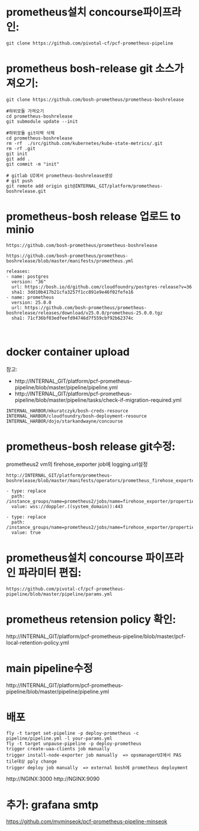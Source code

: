 
# prometheus설치 concourse파이프라인:
```
git clone https://github.com/pivotal-cf/pcf-prometheus-pipeline
```

# prometheus bosh-release git 소스가져오기:
```
git clone https://github.com/bosh-prometheus/prometheus-boshrelease

#하위모둘 가져오기
cd prometheus-boshrelease
git submodule update --init

#하위모듈 git이력 삭제
cd prometheus-boshrelease
rm -rf  ./src/github.com/kubernetes/kube-state-metrics/.git
rm -rf .git
git init
git add .
git commit -m "init"

# gitlab UI에서 prometheus-boshrelease생성
# git push
git remote add origin git@INTERNAL_GIT/platform/prometheus-boshrelease.git

```

# prometheus-bosh release 업로드 to minio

```
https://github.com/bosh-prometheus/prometheus-boshrelease

https://github.com/bosh-prometheus/prometheus-boshrelease/blob/master/manifests/prometheus.yml

releases:
- name: postgres
  version: "36"
  url: https://bosh.io/d/github.com/cloudfoundry/postgres-release?v=36
  sha1: 3dd10b417b21cfa3257f1cc891e9e46f02fefe16
- name: prometheus
  version: 25.0.0
  url: https://github.com/bosh-prometheus/prometheus-boshrelease/releases/download/v25.0.0/prometheus-25.0.0.tgz
  sha1: 71cf36bf03edfeefd94746d7f559cbf92b62374c



```


# docker container upload
참고: 
- http://INTERNAL_GIT/platform/pcf-prometheus-pipeline/blob/master/pipeline/pipeline.yml
- http://INTERNAL_GIT/platform/pcf-prometheus-pipeline/blob/master/pipeline/tasks/check-if-migration-required.yml

```
INTERNAL_HARBOR/mkuratczyk/bosh-creds-resource
INTERNAL_HARBOR/cloudfoundry/bosh-deployment-resource
INTERNAL_HARBOR/dojo/starkandwayne/concourse
```

# prometheus-bosh release git수정:
prometheus2 vm의 firehose_exporter job에 logging.url설정
```
http://INTERNAL_GIT/platform/prometheus-boshrelease/blob/master/manifests/operators/prometheus_firehose_exporter_logging_url.yml

- type: replace
  path: /instance_groups/name=prometheus2/jobs/name=firehose_exporter/properties/firehose_exporter/logging?/url?
  value: wss://doppler.((system_domain)):443
  
- type: replace
  path: /instance_groups/name=prometheus2/jobs/name=firehose_exporter/properties/firehose_exporter/logging/use_legacy_firehose?
  value: true

```

# prometheus설치 concourse 파이프라인 파라미터 편집:
```
https://github.com/pivotal-cf/pcf-prometheus-pipeline/blob/master/pipeline/params.yml
```

# prometheus retension policy 확인:
http://INTERNAL_GIT/platform/pcf-prometheus-pipeline/blob/master/pcf-local-retention-policy.yml


# main pipeline수정
http://INTERNAL_GIT/platform/pcf-prometheus-pipeline/blob/master/pipeline/pipeline.yml

# 배포
```
fly -t target set-pipeline -p deploy-prometheus -c pipeline/pipeline.yml -l your-params.yml
fly -t target unpause-pipeline -p deploy-prometheus
trigger create-uaa-clients job manually
trigger install-node-exporter job manually  => opsmanagerUI에서 PAS tile대상 pply change
trigger deploy job manually  => external bosh에 prometheus deployment
```

http://NGINX:3000
http://NGINX:9090


# 추가: grafana smtp
https://github.com/myminseok/pcf-prometheus-pipeline-minseok
